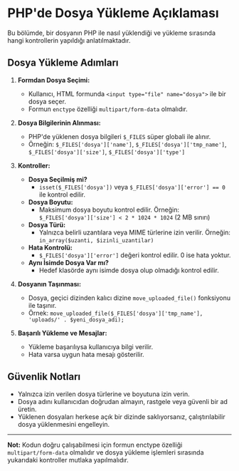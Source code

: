 # PHP'de Dosya Yükleme Açıklaması

Bu bölümde, bir dosyanın PHP ile nasıl yüklendiği ve yükleme sırasında hangi kontrollerin yapıldığı anlatılmaktadır.

## Dosya Yükleme Adımları

1. **Formdan Dosya Seçimi:**
   - Kullanıcı, HTML formunda `<input type="file" name="dosya">` ile bir dosya seçer.
   - Formun `enctype` özelliği `multipart/form-data` olmalıdır.

2. **Dosya Bilgilerinin Alınması:**
   - PHP'de yüklenen dosya bilgileri `$_FILES` süper globali ile alınır.
   - Örneğin: `$_FILES['dosya']['name']`, `$_FILES['dosya']['tmp_name']`, `$_FILES['dosya']['size']`, `$_FILES['dosya']['type']`

3. **Kontroller:**
   - **Dosya Seçilmiş mi?**
     - `isset($_FILES['dosya'])` veya `$_FILES['dosya']['error'] == 0` ile kontrol edilir.
   - **Dosya Boyutu:**
     - Maksimum dosya boyutu kontrol edilir. Örneğin: `$_FILES['dosya']['size'] < 2 * 1024 * 1024` (2 MB sınırı)
   - **Dosya Türü:**
     - Yalnızca belirli uzantılara veya MIME türlerine izin verilir. Örneğin: `in_array($uzanti, $izinli_uzantilar)`
   - **Hata Kontrolü:**
     - `$_FILES['dosya']['error']` değeri kontrol edilir. 0 ise hata yoktur.
   - **Aynı İsimde Dosya Var mı?**
     - Hedef klasörde aynı isimde dosya olup olmadığı kontrol edilir.

4. **Dosyanın Taşınması:**
   - Dosya, geçici dizinden kalıcı dizine `move_uploaded_file()` fonksiyonu ile taşınır.
   - Örnek: `move_uploaded_file($_FILES['dosya']['tmp_name'], 'uploads/' . $yeni_dosya_adi);`

5. **Başarılı Yükleme ve Mesajlar:**
   - Yükleme başarılıysa kullanıcıya bilgi verilir.
   - Hata varsa uygun hata mesajı gösterilir.

## Güvenlik Notları
- Yalnızca izin verilen dosya türlerine ve boyutuna izin verin.
- Dosya adını kullanıcıdan doğrudan almayın, rastgele veya güvenli bir ad üretin.
- Yüklenen dosyaları herkese açık bir dizinde saklıyorsanız, çalıştırılabilir dosya yüklenmesini engelleyin.

---

**Not:** Kodun doğru çalışabilmesi için formun enctype özelliği `multipart/form-data` olmalıdır ve dosya yükleme işlemleri sırasında yukarıdaki kontroller mutlaka yapılmalıdır.
